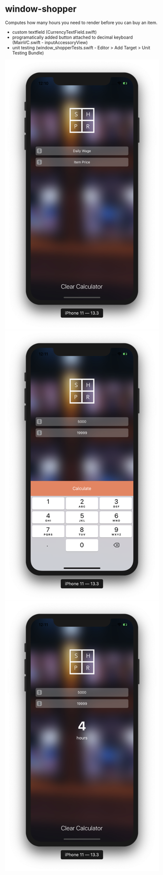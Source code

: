 # window-shopper
Computes how many hours you need to render before you can buy an item.

- custom textfield (CurrencyTextField.swift)
- programatically added button attached to decimal keyboard (MainVC.swift - inputAccessoryView)
- unit testing (window_shopperTests.swift - Editor > Add Target > Unit Testing Bundle)

<img src="Main.png">
<img src="Keypad.png">
<img src="Result.png">